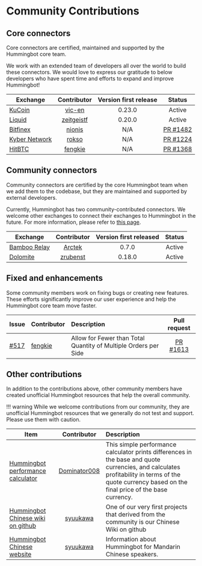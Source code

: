 
# Community Contributions

## Core connectors

Core connectors are certified, maintained and supported by the Hummingbot core team. 

We work with an extended team of developers all over the world to build these connectors. We would love to express our gratitude to below developers who have spent time and efforts to expand and improve Hummingbot!

| Exchange | Contributor | Version first release | Status | 
| --- |:---:|:---:|:---:|
| [KuCoin](https://kucoin.com) | [vic-en](https://github.com/vic-en)| 0.23.0 | Active | 
| [Liquid](https://liquid.com) | [zeitgeistf](https://github.com/zeitgeistf)| 0.20.0 | Active |
| [Bitfinex](https://bitfinex.com) | [nionis](https://github.com/nionis)  | N/A | [PR #1482](https://github.com/CoinAlpha/hummingbot/pull/1482) |  
| [Kyber Network](https://kyber.network) | [rokso](https://github.com/rokso) | N/A | [PR #1224](https://github.com/CoinAlpha/hummingbot/pull/1224) |  
| [HitBTC](https://hitbtc.com) | [fengkie](https://github.com/fengkiej) | N/A | [PR #1368](https://github.com/CoinAlpha/hummingbot/pull/1368) |  

## Community connectors

Community connectors are certified by the core Hummingbot team when we add them to the codebase, but they are maintained and supported by external developers.

Currently, Hummingbot has two community-contributed connectors. We welcome other exchanges to connect their exchanges to Hummingbot in the future. For more information, please refer to [this page](/connectors/#community-contributed-exchange-connectors). 

| Exchange | Contributor | Version first released | Status |  
| --- |:---:|:---:|:---:|
| [Bamboo Relay](https://bamboorelay.com/) | [Arctek](https://github.com/Arctek) | 0.7.0 | Active | 
| [Dolomite](https://dolomite.io/) | [zrubenst](https://github.com/zrubenst) | 0.18.0 | Active | 

## Fixed and enhancements

Some community members work on fixing bugs or creating new features. These efforts significantly improve our user experience and help the Hummingbot core team move faster. 

| Issue | Contributor | Description | Pull request | 
| --- | --- |:---|:---:|
| [#517](https://github.com/CoinAlpha/hummingbot/issues/517) | [fengkie](https://github.com/fengkiej) | Allow for Fewer than Total Quantity of Multiple Orders per Side | [PR #1613](https://github.com/CoinAlpha/hummingbot/pull/1613) | 

## Other contributions

In addition to the contributions above, other community members have created unofficial Hummingbot resources that help the overall community.

!!! warning
    While we welcome contributions from our community, they are unofficial Hummingbot resources that we generally do not test and support. Please use them with caution.


| Item | Contributor | Description |
| --- |:---:|:---|
| [Hummingbot performance calculator](https://github.com/Dominator008/hummingbot-trades-calculator) | [Dominator008](https://github.com/Dominator008) | This simple performance calculator prints differences in the base and quote currencies, and calculates profitability in terms of the quote currency based on the final price of the base currency. |
| [Hummingbot Chinese wiki on github](https://github.com//CoinAlpha/hummingbot_chinese) | [syuukawa](https://github.com/syuukawa) | One of our very first projects that derived from the community is our Chinese Wiki on github |
| [Hummingbot Chinese website](http://hummingbot.cn/) | [syuukawa](https://github.com/syuukawa) | Information about Hummingbot for Mandarin Chinese speakers. |